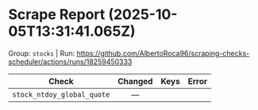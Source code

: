 # Scrape Report (2025-10-05T13:31:41.065Z)

Group: `stocks`  |  Run: https://github.com/AlbertoRoca96/scraping-checks-scheduler/actions/runs/18259450333

| Check | Changed | Keys | Error |
|---|:---:|:--|:--|
| `stock_ntdoy_global_quote` | — |  |  |
